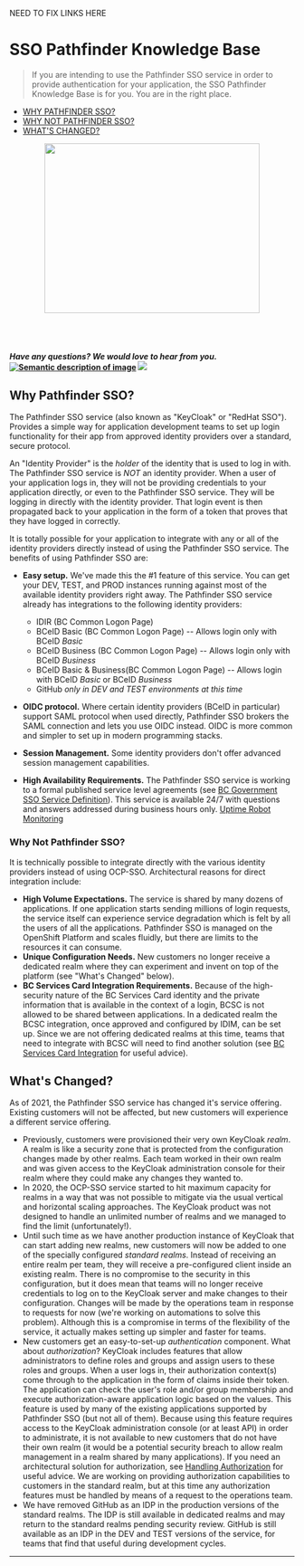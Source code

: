 NEED TO FIX LINKS HERE

# SSO Pathfinder Knowledge Base 
>If you are intending to use the Pathfinder SSO service in order to provide authentication for your application, the SSO Pathfinder Knowledge Base is for you. You are in the right place.

* [WHY PATHFINDER SSO?](https://github.com/bcgov/ocp-sso/wiki#why-pathfinder-sso)
* [WHY NOT PATHFINDER SSO?](https://github.com/bcgov/ocp-sso/wiki#why-not-pathfinder-sso)
* [WHAT'S CHANGED?](https://github.com/bcgov/ocp-sso/wiki#whats-changed)

<p align="center">
  <img width="380" height="300" src="https://user-images.githubusercontent.com/87393930/134059693-3b049537-1f5f-45e4-a31d-f6ab52b0431e.png">
</p>

<br>

<br>

#### *Have any questions? We would love to hear from you.* [![Semantic description of image](https://user-images.githubusercontent.com/87393930/133688357-09f82374-ba18-4402-8089-c0a989dde882.png)][2]   <a href="mailto:bcgov.sso@gov.bc.ca?"><img src="https://user-images.githubusercontent.com/87393930/133690650-b706e658-27bf-4066-92ba-3a7d8a4593ef.png"/></a>



[2]: https://chat.developer.gov.bc.ca/channel/sso
[3]: https://[mail](mailto:bcgov.sso@gov.bc.ca)[email](mailto:bcgov.sso@gov.bc.ca)



## Why Pathfinder SSO?

The Pathfinder SSO service (also known as "KeyCloak" or "RedHat SSO"). Provides a simple way for application development teams to set up login functionality for their app from approved identity providers over a standard, secure protocol.

An "Identity Provider" is the _holder_ of the identity that is used to log in with. The Pathfinder SSO service is _NOT_ an identity provider. When a user of your application logs in, they will not be providing credentials to your application directly, or even to the Pathfinder SSO service. They will be logging in directly with the identity provider. That login event is then propagated back to your application in the form of a token that proves that they have logged in correctly.

It is totally possible for your application to integrate with any or all of the identity providers directly instead of using the Pathfinder SSO service. The benefits of using Pathfinder SSO are:

- **Easy setup.** We've made this the #1 feature of this service. You can get your DEV, TEST, and PROD instances running against most of the available identity providers right away. The Pathfinder SSO service already has integrations to the following identity providers: 
  - IDIR (BC Common Logon Page)
  - BCeID Basic (BC Common Logon Page) -- Allows login only with BCeID _Basic_
  - BCeID Business (BC Common Logon Page) -- Allows login only with BCeID _Business_
  - BCeID Basic & Business(BC Common Logon Page) -- Allows login with BCeID _Basic_ or BCeID _Business_
  - GitHub _only in DEV and TEST environments at this time_

- **OIDC protocol.** Where certain identity providers (BCeID in particular) support SAML protocol when used directly, Pathfinder SSO brokers the SAML connection and lets you use OIDC instead. OIDC is more common and simpler to set up in modern programming stacks.
- **Session Management.** Some identity providers don't offer advanced session management capabilities.

- **High Availability Requirements.** The Pathfinder SSO service is working to a formal published service level agreements (see [BC Government SSO Service Definition](https://developer.gov.bc.ca/BC-Government-SSO-Service-Definition)). This service is available 24/7 with questions and answers addressed during business hours only. [Uptime Robot Monitoring](https://stats.uptimerobot.com/m8VZBU5QBW)


### Why Not Pathfinder SSO?
It is technically possible to integrate directly with the various identity providers instead of using OCP-SSO. Architectural reasons for direct integration include:


- **High Volume Expectations.** The service is shared by many dozens of applications. If one application starts sending millions of login requests, the service itself can experience service degradation which is felt by all the users of all the applications. Pathfinder SSO is managed on the OpenShift Platform and scales fluidly, but there are limits to the resources it can consume.
- **Unique Configuration Needs.** New customers no longer receive a dedicated realm where they can experiment and invent on top of the platform (see "What's Changed" below). 
- **BC Services Card Integration Requirements.** Because of the high-security nature of the BC Services Card identity and the private information that is available in the context of a login, BCSC is not allowed to be shared between applications. In a dedicated realm the BCSC integration, once approved and configured by IDIM, can be set up. Since we are not offering dedicated realms at this time, teams that need to integrate with BCSC will need to find another solution (see [BC Services Card Integration](https://github.com/bcgov/ocp-sso/wiki/BC-Service-Card-Integration) for useful advice).

## What's Changed?

As of 2021, the Pathfinder SSO service has changed it's service offering. Existing customers will not be affected, but new customers will experience a different service offering.

* Previously, customers were provisioned their very own KeyCloak *realm*. A realm is like a security zone that is protected from the configuration changes made by other realms. Each team worked in their own realm and was given access to the KeyCloak administration console for their realm where they could make any changes they wanted to.
* In 2020, the OCP-SSO service started to hit maximum capacity for realms in a way that was not possible to mitigate via the usual vertical and horizontal scaling approaches. The KeyCloak product was not designed to handle an unlimited number of realms and we managed to find the limit (unfortunately!).
* Until such time as we have another production instance of KeyCloak that can start adding new realms, new customers will now be added to one of the specially configured *standard realms*. Instead of receiving an entire realm per team, they will receive a pre-configured client inside an existing realm. There is no compromise to the security in this configuration, but it does mean that teams will no longer receive credentials to log on to the KeyCloak server and make changes to their configuration. Changes will be made by the operations team in response to requests for now (we're working on automations to solve this problem). Although this is a compromise in terms of the flexibility of the service, it actually makes setting up simpler and faster for teams.
* New customers get an easy-to-set-up *authentication* component. What about *authorization*? KeyCloak includes features that allow administrators to define roles and groups and assign users to these roles and groups. When a user logs in, their authorization context(s) come through to the application in the form of claims inside their token. The application can check the user's role and/or group membership and execute authorization-aware application logic based on the values. This feature is used by many of the existing applications supported by Pathfinder SSO (but not all of them). Because using this feature requires access to the KeyCloak administration console (or at least API) in order to administrate, it is not available to new customers that do not have their own realm (it would be a potential security breach to allow realm management in a realm shared by many applications). If you need an architectural solution for authorization, see [Handling Authorization](https://github.com/bcgov/ocp-sso/wiki/Handling-Authorization) for useful advice. We are working on providing authorization capabilities to customers in the standard realm, but at this time any authorization features must be handled by means of a request to the operations team.
* We have removed GitHub as an IDP in the production versions of the standard realms. The IDP is still available in dedicated realms and may return to the standard realms pending security review. GitHub is still available as an IDP in the DEV and TEST versions of the service, for teams that find that useful during development cycles.

--------------------




